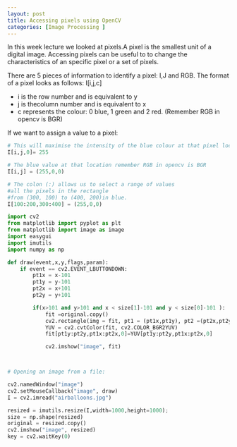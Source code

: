 ```yaml
---
layout: post
title: Accessing pixels using OpenCV
categories: [Image Processing ]
---
```

In this week lecture we looked at pixels.A pixel is the smallest unit of a digital image. Accessing pixels can be useful to to change the characteristics of an specific pixel or a set of pixels.

There are 5 pieces of information to identify a pixel: I,J and RGB.
The format of a pixel looks as follows: I[i,j,c]

* i is the row number and is equivalent to y
* j is thecolumn number and is equivalent to x
* c represents the colour: 0 blue, 1 green and 2 red. (Remember RGB in opencv is BGR)

If we want to assign a value to a pixel:
```python
# This will maximise the intensity of the blue colour at that pixel location.
I[i,j,0]= 255

# The blue value at that location remember RGB in opencv is BGR
I[i,j] = (255,0,0) 

# The colon (:) allows us to select a range of values
#all the pixels in the rectangle 
#from (300, 100) to (400, 200)in blue.
I[100:200,300:400] = (255,0,0)
````

```python
import cv2
from matplotlib import pyplot as plt
from matplotlib import image as image
import easygui
import imutils
import numpy as np

def draw(event,x,y,flags,param):
    if event == cv2.EVENT_LBUTTONDOWN:
        pt1x = x-101
        pt1y = y-101
        pt2x = x+101
        pt2y = y+101

        if(x>101 and y>101 and x < size[1]-101 and y < size[0]-101 ):
            fit =original.copy()
            cv2.rectangle(img = fit, pt1 = (pt1x,pt1y), pt2 =(pt2x,pt2y), color = (0,0,255), thickness = 5)
            YUV = cv2.cvtColor(fit, cv2.COLOR_BGR2YUV)
            fit[pt1y:pt2y,pt1x:pt2x,0]=YUV[pt1y:pt2y,pt1x:pt2x,0]

            cv2.imshow("image", fit)



# Opening an image from a file:

cv2.namedWindow("image")
cv2.setMouseCallback("image", draw)
I = cv2.imread("airballoons.jpg")

resized = imutils.resize(I,width=1000,height=1000);
size = np.shape(resized)
original = resized.copy()
cv2.imshow("image", resized)
key = cv2.waitKey(0)
````
